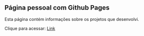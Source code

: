 ## Página pessoal com Github Pages

Esta página contém informações sobre os projetos que desenvolvi.

Clique para acessar: [Link](https://andersonmarquess.github.io/Page/)